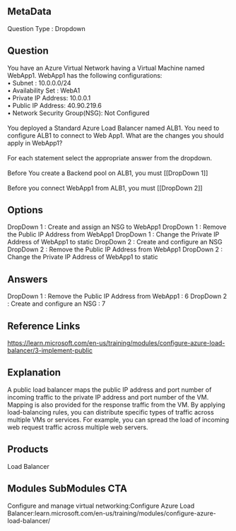 ## MetaData
Question Type : Dropdown
 
## Question
You have an Azure Virtual Network having a Virtual Machine named WebApp1. WebApp1 has the following configurations:<br>• Subnet : 10.0.0.0/24<br>• Availability Set : WebA1<br>• Private IP Address: 10.0.0.1<br>• Public IP Address: 40.90.219.6<br>• Network Security Group(NSG): Not Configured<br><br>You deployed a Standard Azure Load Balancer named ALB1. You need to configure ALB1 to connect to Web App1. What are the changes you should apply in WebApp1?<br><br>For each statement select the appropriate answer from the dropdown.<br><br>Before You create a Backend pool on ALB1, you must [[DropDown 1]]<br><br>Before you connect WebApp1 from ALB1, you must [[DropDown 2]]

## Options
DropDown 1 : Create and assign an NSG to WebApp1
DropDown 1 : Remove the Public IP Address from WebApp1
DropDown 1 : Change the Private IP Address of WebApp1 to static
DropDown 2 : Create and configure an NSG
DropDown 2 : Remove the Public IP Address from WebApp1
DropDown 2 : Change the Private IP Address of WebApp1 to static
 
## Answers
DropDown 1 : Remove the Public IP Address from WebApp1 : 6
DropDown 2 : Create and configure an NSG : 7

## Reference Links
https://learn.microsoft.com/en-us/training/modules/configure-azure-load-balancer/3-implement-public


## Explanation
A public load balancer maps the public IP address and port number of incoming traffic to the private IP address and port number of the VM. Mapping is also provided for the response traffic from the VM. By applying load-balancing rules, you can distribute specific types of traffic across multiple VMs or services. For example, you can spread the load of incoming web request traffic across multiple web servers.

## Products 
Load Balancer

## Modules SubModules CTA 
Configure and manage virtual networking:Configure Azure Load Balancer:learn.microsoft.com/en-us/training/modules/configure-azure-load-balancer/
